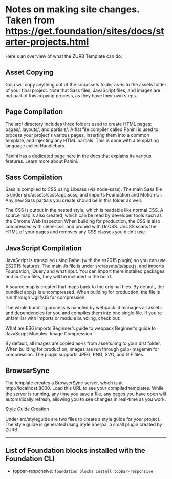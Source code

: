 # Notes on making site changes. Taken from <https://get.foundation/sites/docs/starter-projects.html>

Here's an overview of what the ZURB Template can do:

## Asset Copying

Gulp will copy anything out of the src/assets folder as-is to the assets folder of your final project. Note that Sass files, JavaScript files, and images are not part of this copying process, as they have their own steps.

## Page Compilation

The src/ directory includes three folders used to create HTML pages: pages/, layouts/, and partials/. A flat file compiler called Panini is used to process your project's various pages, inserting them into a common template, and injecting any HTML partials. This is done with a templating language called Handlebars.

Panini has a dedicated page here in the docs that explains its various features. Learn more about Panini.

## Sass Compilation

Sass is compiled to CSS using Libsass (via node-sass). The main Sass file is under src/assets/scss/app.scss, and imports Foundation and Motion UI. Any new Sass partials you create should be in this folder as well.

The CSS is output in the nested style, which is readable like normal CSS. A source map is also created, which can be read by developer tools such as the Chrome Web Inspector. When building for production, the CSS is also compressed with clean-css, and pruned with UnCSS. UnCSS scans the HTML of your pages and removes any CSS classes you didn't use.

## JavaScript Compilation

JavaScript is transpiled using Babel (with the es2015 plugin) so you can use ES2015 features. The main Js file is under src/assets/js/app.js, and imports Foundation, jQuery and whatInput. You can import there installed packages and custom files, they will be included in the build.

A source map is created that maps back to the original files. By default, the bundled app.js is uncompressed. When building for production, the file is run through UglifyJS for compression.

The whole bundling process is handled by webpack: it manages all assets and dependencies for you and compiles them into one single file. If you're unfamiliar with imports or module bundling, check out:

What are ES6 imports
Beginner’s guide to webpack
Beginner’s guide to JavaScript Modules.
Image Compression

By default, all images are copied as-is from assets/img to your dist folder. When building for production, images are run through gulp-imagemin for compression. The plugin supports JPEG, PNG, SVG, and GIF files.

## BrowserSync

The template creates a BrowserSync server, which is at http://localhost:8000. Load this URL to see your compiled templates. While the server is running, any time you save a file, any pages you have open will automatically refresh, allowing you to see changes in real-time as you work.

Style Guide Creation

Under src/styleguide are two files to create a style guide for your project. The style guide is generated using Style Sherpa, a small plugin created by ZURB.

-----------------------------------

## List of Foundation blocks installed with the Foundation CLI

- topbar-responsive: `foundation blocks install topbar-responsive`
